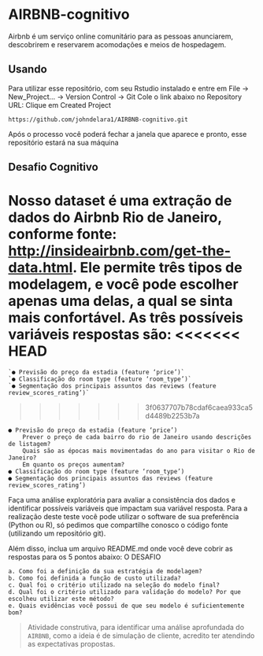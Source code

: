 # AIRBNB-cognitivo
Airbnb é um serviço online comunitário para as pessoas anunciarem, descobrirem e reservarem acomodações e meios de hospedagem.

## Usando
Para utilizar esse repositório, com  seu Rstudio instalado e entre em File -> New_Project... -> Version Control -> Git
Cole o link abaixo no Repository URL: 
Clique em Created Project

```
https://github.com/johndelara1/AIRBNB-cognitivo.git
```

Após o processo você poderá fechar a janela que aparece e pronto, esse repositório estará na sua máquina 
## Desafio Cognitivo
Nosso dataset é uma extração de dados do Airbnb Rio de
Janeiro, conforme fonte:
http://insideairbnb.com/get-the-data.html.
Ele permite três tipos de modelagem, e você pode escolher
apenas uma delas, a qual se sinta mais confortável. As três
possíveis variáveis respostas são:
<<<<<<< HEAD
=======

    `● Previsão do preço da estadia (feature ‘price’)`
    `● Classificação do room type (feature ‘room_type’)`
    `● Segmentação dos principais assuntos das reviews (feature review_scores_rating’)`
>>>>>>> 3f0637707b78cdaf6caea933ca5d4489b2253b7a

    ● Previsão do preço da estadia (feature ‘price’)
        Prever o preço de cada bairro do rio de Janeiro usando descrições de listagem? 
        Quais são as épocas mais movimentadas do ano para visitar o Rio de Janeiro? 
        Em quanto os preços aumentam?
    ● Classificação do room type (feature ‘room_type’)
    ● Segmentação dos principais assuntos das reviews (feature review_scores_rating’)
    
Faça uma análise exploratória para avaliar a consistência
dos dados e identificar possíveis variáveis que impactam
sua variável resposta.
Para a realização deste teste você pode utilizar o software
de sua preferência (Python ou R), só pedimos que
compartilhe conosco o código fonte (utilizando um
repositório git).

Além disso, inclua um arquivo README.md
onde você deve cobrir as respostas para os 5 pontos abaixo:
O DESAFIO


    a. Como foi a definição da sua estratégia de modelagem?
    b. Como foi definida a função de custo utilizada?
    c. Qual foi o critério utilizado na seleção do modelo final?
    d. Qual foi o critério utilizado para validação do modelo? Por que escolheu utilizar este método?
    e. Quais evidências você possui de que seu modelo é suficientemente bom?

> Atividade construtiva, para identificar uma análise aprofundada do `AIRBNB`, como a ideia é de simulação de cliente, acredito ter atendindo as expectativas propostas.
